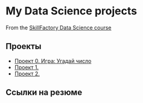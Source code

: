 # My Data Science projects

From the [SkillFactory Data Science course](https://github.com/StartrexII/sf_data_science)

## Проекты

* [Проект 0. Игра: Угадай число](https://github.com/StartrexII/sf_data_science/project0)
* [Проект 1.]()
* [Проект 2.]()


## Ссылки на резюме